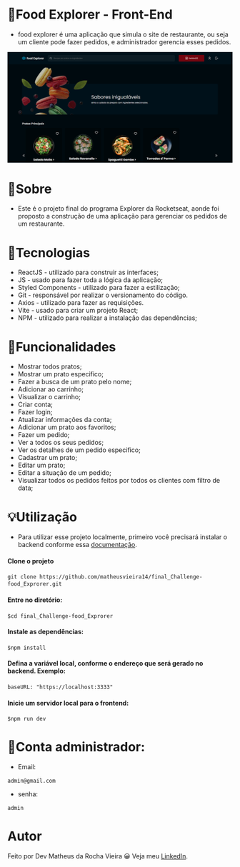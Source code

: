 # 🍔Food Explorer - Front-End

* food explorer é uma aplicação que simula o site de restaurante, ou seja um cliente pode fazer pedidos, e administrador gerencia esses pedidos.
 
![Capa do Projeto](src/assets/Capa.png)

# 💬Sobre

* Este é o projeto final do programa Explorer da Rocketseat, 
aonde foi proposto a construção de uma aplicação para gerenciar os pedidos de um restaurante. 

# 📝Tecnologias

* ReactJS - utilizado para construir as interfaces;
* JS - usado para fazer toda a lógica da aplicação;
* Styled Components - utilizado para fazer a estilização;
* Git - responsável por realizar o versionamento do código.
* Axios - utilizado para fazer as requisições.
* Vite - usado para criar um projeto React;
* NPM - utilizado para realizar a instalação das dependências;

# 🔨Funcionalidades

* Mostrar todos pratos;
* Mostrar um prato especifico;
* Fazer a busca de um prato pelo nome;
* Adicionar ao carrinho;
* Visualizar o carrinho;
* Criar conta;
* Fazer login;
* Atualizar informações da conta;
* Adicionar um prato aos favoritos;
* Fazer um pedido;
* Ver a todos os seus pedidos;
* Ver os detalhes de um pedido especifico;
* Cadastrar um prato;
* Editar um prato;
* Editar a situação de um pedido;
* Visualizar todos os pedidos feitos por todos os clientes com filtro de data;

# 💡Utilização

* Para utilizar esse projeto localmente, primeiro você precisará instalar o backend conforme essa [documentação](https://github.com/matheusvieira14/food_explorer-Backend_js).

#### Clone o projeto
```` 
git clone https://github.com/matheusvieira14/final_Challenge-food_Exprorer.git 
````

#### Entre no diretório:

```` 
$cd final_Challenge-food_Exprorer
````

#### Instale as dependências:
```` 
$npm install 
````

#### Defina a variável local, conforme o endereço que será gerado no backend. Exemplo:

```` 
baseURL: "https://localhost:3333"
````

#### Inicie um servidor local para o frontend:
```` 
$npm run dev
````

# 🔑Conta administrador:
* Email: 
````
admin@gmail.com
````
* senha: 
````
admin
````

# Autor
Feito por Dev Matheus da Rocha Vieira 😀 Veja meu [LinkedIn](https://www.linkedin.com/in/matheus-vieira-001b46248/).


